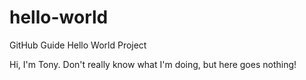 # hello-world
GitHub Guide Hello World Project

Hi, I'm Tony. Don't really know what I'm doing, but here goes nothing!
